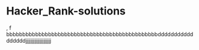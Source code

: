 # Hacker_Rank-solutions

,
f
bbbbbbbbbbbbbbbbbbbbbbbbbbbbbbbbbbbbbbbbbbbbbbbdddddddddddddddddjjjjjjjjjjjjjjjjjjjj
